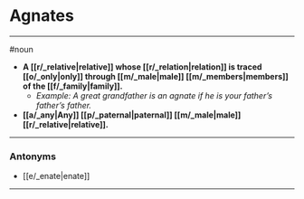 # Agnates
---
#noun
- **A [[r/_relative|relative]] whose [[r/_relation|relation]] is traced [[o/_only|only]] through [[m/_male|male]] [[m/_members|members]] of the [[f/_family|family]].**
	- _Example: A great grandfather is an agnate if he is your father’s father’s father._
- **[[a/_any|Any]] [[p/_paternal|paternal]] [[m/_male|male]] [[r/_relative|relative]].**
---
### Antonyms
- [[e/_enate|enate]]
---
